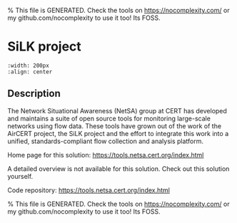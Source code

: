 
% This file is GENERATED. Check the tools on https://nocomplexity.com/ or my github.com/nocomplexity to use it too! Its FOSS. 

# SiLK project 


```{image} https://tools.netsa.cert.org/site/sei-logo.png 
:width: 200px 
:align: center 
```

## Description 

The Network Situational Awareness (NetSA) group at CERT has developed and maintains a suite of open source tools for monitoring large-scale networks using flow data. These tools have grown out of the work of the AirCERT project, the SiLK project and the effort to integrate this work into a unified, standards-compliant flow collection and analysis platform. 

Home page for this solution: https://tools.netsa.cert.org/index.html 

A detailed overview is not available for this solution. Check out this solution yourself.

Code repository: https://tools.netsa.cert.org/index.html


% This file is GENERATED. Check the tools on https://nocomplexity.com/ or my github.com/nocomplexity to use it too! Its FOSS. 

